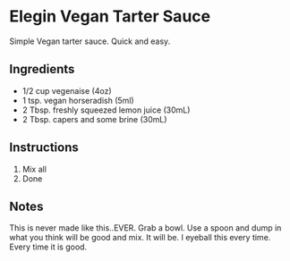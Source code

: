 # Elegin Vegan Tarter Sauce

Simple Vegan tarter sauce. Quick and easy.

## Ingredients

- 1/2 cup vegenaise (4oz)
- 1 tsp. vegan horseradish (5ml)
- 2 Tbsp. freshly squeezed lemon juice (30mL)
- 2 Tbsp. capers and some brine (30mL)

## Instructions

1. Mix all
2. Done

## Notes

This is never made like this..EVER. Grab a bowl. Use a spoon and dump in what you think will be good and mix. It will be. I eyeball this every time. Every time it is good.



